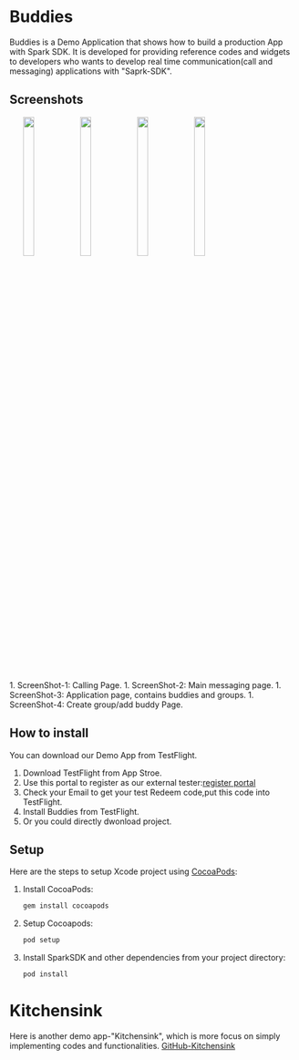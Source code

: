 # Buddies

Buddies is a Demo Application that shows how to build a production App with Spark SDK. It is developed for providing reference codes and widgets to developers who wants to develop real time communication(call and messaging) applications with "Saprk-SDK".

## Screenshots 
<ul>
<img src="https://github.com/ciscospark/spark-ios-sdk-example-buddies/blob/develop/ScreenShots/S_4.jpg" width="20%" height="25%">
<img src="https://github.com/ciscospark/spark-ios-sdk-example-buddies/blob/develop/ScreenShots/S_2.jpg" width="20%" height="25%">
<img src="https://github.com/ciscospark/spark-ios-sdk-example-buddies/blob/develop/ScreenShots/S_3.jpg" width="20%" height="25%">
<img src="https://github.com/ciscospark/spark-ios-sdk-example-buddies/blob/develop/ScreenShots/S_1.jpg" width="20%" height="25%">
</ul>
1. ScreenShot-1: Calling Page.
1. ScreenShot-2: Main messaging page.
1. ScreenShot-3: Application page, contains buddies and groups.
1. ScreenShot-4: Create group/add buddy Page.

## How to install
You can download our Demo App from TestFlight.
1. Download TestFlight from App Stroe.
1. Use this portal to register as our external tester:[register portal](https://buddies-ios-beta-user-signup.herokuapp.com/?token=MTcHLfVhezEow4VqgWwPTRfcKZPoXCeT
)
1. Check your Email to get your test Redeem code,put this code into TestFlight.
1. Install Buddies from TestFlight.
1. Or you could directly dwonload project.

## Setup
Here are the steps to setup Xcode project using [CocoaPods](http://cocoapods.org):

1. Install CocoaPods:
    ```bash
    gem install cocoapods
    ```

2. Setup Cocoapods:
    ```bash
    pod setup
    ```

3. Install SparkSDK and other dependencies from your project directory:

    ```bash
    pod install
    ```
# Kitchensink
Here is another demo app-"Kitchensink", which is more focus on simply implementing codes and functionalities.
[GitHub-Kitchensink](https://github.com/ciscospark/spark-ios-sdk-example) 
